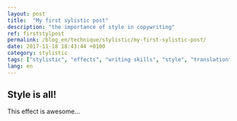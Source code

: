 ```yaml
---
layout: post
title:  "My first sylistic post"
description: "the importance of style in copywriting"
ref: firststylpost
permalink: /blog_en/technique/stylistic/my-first-sylistic-post/
date: 2017-11-18 18:43:44 +0100
category: stylistic
tags: ["stylistic", "effects", "writing skills", "style", "translation", "World", "Europe"]
lang: en
---
```


## Style is all!

This effect is awesome...

